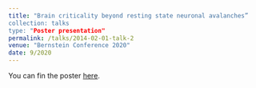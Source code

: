 ```yaml
---
title: "Brain criticality beyond resting state neuronal avalanches”
collection: talks
type: "Poster presentation"
permalink: /talks/2014-02-01-talk-2
venue: "Bernstein Conference 2020"
date: 9/2020
---
```


You can fin the poster [here](https://abstracts.g-node.org/conference/BC20/abstracts#/uuid/b9ec73de-f9db-4df2-9ab1-c08c2c532e65).
